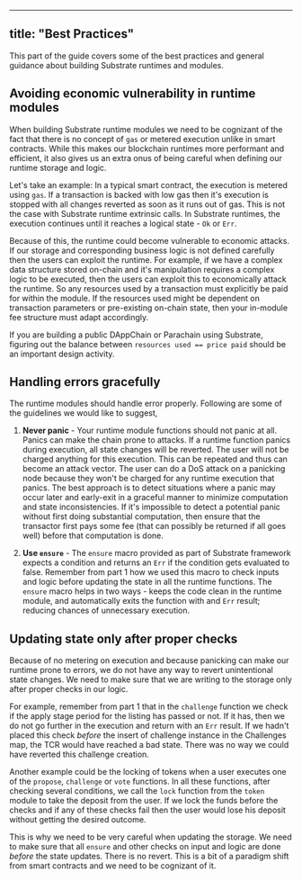 <!--
Copyright 2019 Parity Technologies

Licensed under the Apache License, Version 2.0 (the "License");
you may not use this file except in compliance with the License.
You may obtain a copy of the License at

    http://www.apache.org/licenses/LICENSE-2.0

Unless required by applicable law or agreed to in writing, software
distributed under the License is distributed on an "AS IS" BASIS,
WITHOUT WARRANTIES OR CONDITIONS OF ANY KIND, either express or implied.
See the License for the specific language governing permissions and
limitations under the License.
-->

---
title: "Best Practices"
---
This part of the guide covers some of the best practices and general guidance about building Substrate runtimes and modules. 

## Avoiding economic vulnerability in runtime modules

When building Substrate runtime modules we need to be cognizant of the fact that there is no concept of `gas` or metered execution unlike in smart contracts. While this makes our blockchain runtimes more performant and efficient, it also gives us an extra onus of being careful when defining our runtime storage and logic.

Let's take an example: In a typical smart contract, the execution is metered using `gas`. If a transaction is backed with low gas then it's execution is stopped with all changes reverted as soon as it runs out of gas. This is not the case with Substrate runtime extrinsic calls. In Substrate runtimes, the execution continues until it reaches a logical state - `Ok` or `Err`.

Because of this, the runtime could become vulnerable to economic attacks. If our storage and corresponding business logic is not defined carefully then the users can exploit the runtime. For example, if we have a complex data structure stored on-chain and it's manipulation requires a complex logic to be executed, then the users can exploit this to economically attack the runtime. So any resources used by a transaction must explicitly be paid for within the module. If the resources used might be dependent on transaction parameters or pre-existing on-chain state, then your in-module fee structure must adapt accordingly.

If you are building a public DAppChain or Parachain using Substrate, figuring out the balance between `resources used == price paid` should be an important design activity.

## Handling errors gracefully

The runtime modules should handle error properly. Following are some of the guidelines we would like to suggest,

1. **Never panic** - Your runtime module functions should not panic at all. Panics can make the chain prone to attacks. If a runtime function panics during execution, all state changes will be reverted. The user will not be charged anything for this execution. This can be repeated and thus can become an attack vector. The user can do a DoS attack on a panicking node because they won't be charged for any runtime execution that panics. The best approach is to detect situations where a panic may occur later and early-exit in a graceful manner to minimize computation and state inconsistencies. If it's impossible to detect a potential panic without first doing substantial computation, then ensure that the transactor first pays some fee (that can possibly be returned if all goes well) before that computation is done.


2. **Use `ensure`** - The `ensure` macro provided as part of Substrate framework expects a condition and returns an `Err` if the condition gets evaluated to false. Remember from part 1 how we used this macro to check inputs and logic before updating the state in all the runtime functions. The `ensure` macro helps in two ways - keeps the code clean in the runtime module, and automatically exits the function with and `Err` result; reducing chances of unnecessary execution.

## Updating state only after proper checks

Because of no metering on execution and because panicking can make our runtime prone to errors, we do not have any way to revert unintentional state changes. We need to make sure that we are writing to the storage only after proper checks in our logic.

For example, remember from part 1 that in the `challenge` function we check if the apply stage period for the listing has passed or not. If it has, then we do not go further in the execution and return with an `Err` result. If we hadn't placed this check _before_ the insert of challenge instance in the Challenges map, the TCR would have reached a bad state. There was no way we could have reverted this challenge creation.

Another example could be the locking of tokens when a user executes one of the `propose`, `challenge` or `vote` functions. In all these functions, after checking several conditions, we call the `lock` function from the `token` module to take the deposit from the user. If we lock the funds before the checks and if any of these checks fail then the user would lose his deposit without getting the desired outcome.

This is why we need to be very careful when updating the storage. We need to make sure that all `ensure` and other checks on input and logic are done _before_ the state updates. There is no revert. This is a bit of a paradigm shift from smart contracts and we need to be cognizant of it.